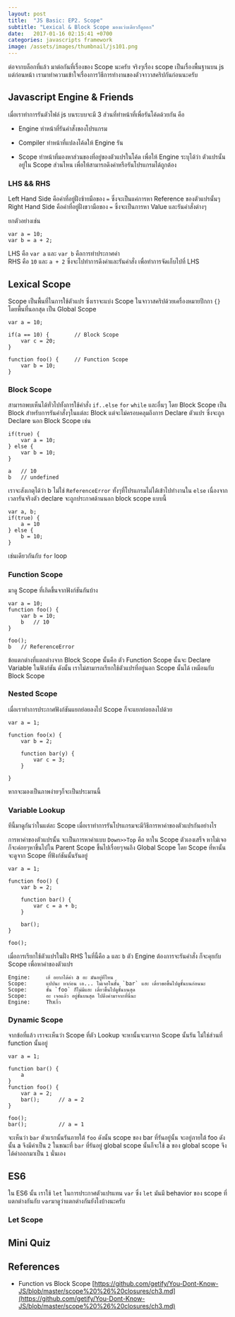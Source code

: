 ```yaml
---
layout: post
title:  "JS Basic: EP2. Scope"
subtitle: "Lexical & Block Scope มองแว่บเดียวก็ดูออก"
date:   2017-01-16 02:15:41 +0700
categories: javascripts framework
image: /assets/images/thumbnail/js101.png
---
```


ต่อจากบล็อกที่แล้ว มาต่อกันที่เรื่องของ Scope นะครับ จริงๆเรื่อง scope เป็นเรื่องพื้นฐานบน js แต่ก่อนหน้า เรามาทำความเข้าใจเรื่องการวิธีการทำงานของตัวจาวาสคริปกันก่อนนะครับ

## Javascript Engine & Friends

เมื่อเราทำการรันตัวไฟล์ js บนระบบจะมี 3 ส่วนที่ทำหน้าที่เพื่อรันโค้ดด้วยกัน คือ

- Engine	ทำหน้าที่รันคำสั่งของโปรแกรม

- Compiler ทำหน้าที่แปลงโค้ดให้ Engine รัน

- Scope ทำหน้าที่มองหาส่วนของที่อยู่ของตัวแปรในโค้ด เพื่อให้ Engine ระบุได้ว่า ตัวแปรนั้นอยู่ใน Scope ส่วนไหน เพื่อให้สามารถดึงค่าหรือรันโปรแกรมได้ถูกต้อง


### LHS && RHS

Left Hand Side คือค่าที่อยู่ฝั่งซ้ายมือของ `=` ซึ่งจะเป็นแค่การหา Reference ของตัวแปรนั้นๆ<br>
Right Hand Side คือค่าที่อยู่ฝั่งขวามือของ `=` ซึ่งจะเป็นการหา Value และรันคำสั่งต่างๆ

ยกตัวอย่างเช่น

```
var a = 10;
var b = a + 2;
```

LHS คือ `var a` และ `var b` คือการทำประกาศค่า<br>
RHS คือ `10` และ `a + 2` ซึ่งจะไปทำการดึงค่าและรันคำสั่ง เพื่อทำการจัดเก็บไปที่ LHS

## Lexical Scope

Scope เป็นพื้นที่ในการใช้ตัวแปร ซึ่งเราจะแบ่ง Scope ในจาวาสคริปด้วยเครื่องหมายปีกกา `{}` โดยพื้นที่นอกสุด เป็น Global Scope

```
var a = 10;

if(a == 10) {		 // Block Scope
	var c = 20;
}

function foo() {	 // Function Scope
	var b = 10;
}
```

### Block Scope

สามารถพบเห็นได้ทั่วไปทั้งการใช้คำสั่ง `if..else` `for` `while` และอื่นๆ โดย Block Scope เป็น Block สำหรับการรันคำสั่งๆในแต่ละ Block แต่จะไม่ครอบคลุมถึงการ Declare ตัวแปร ซึ่งจะถูก Declare นอก Block Scope เช่น

```
if(true) {
	var a = 10;
} else {
	var b = 10;
}

a 	// 10
b 	// undefined
```

เราจะสังเกตุได้ว่า b ไม่ใช่ `ReferenceError` ทั้งๆที่โปรแกรมไม่ได้เข้าไปทำงานใน `else` เนื่องจากเวลารันจริงตัว declare จะถูกประกาศด้านนอก block scope แบบนี้

```
var a, b;
if(true) {
	a = 10
} else {
	b = 10;
}
```

เช่นเดียวกันกับ `for` loop

### Function Scope

มาดู Scope ที่เกิดขึ้นจากฟังก์ชันกันบ้าง

```
var a = 10;
function foo() {
	var b = 10;
	b 	// 10
}

foo();
b 	// ReferenceError
```

ข้อแตกต่างที่แตกต่างจาก Block Scope นั้นคือ ตัว Function Scope นั้นจะ Declare Variable ในฟังก์ชัน ดังนั้น เราไม่สามารถเรียกใช้ตัวแปรที่อยู่นอก Scope นั้นได้ เหมือนกับ Block Scope

### Nested Scope

เมื่อเราทำการประกาศฟังก์ชันแยกย่อยลงไป Scope ก็จะแยกย่อยลงไปด้วย

```
var a = 1;

function foo(x) {
	var b = 2;

	function bar(y) {
		var c = 3;
	}

}
```

หากจะมองเป็นภาพง่ายๆก็จะเป็นประมานนี้


### Variable Lookup

ทีนี้มาดูกันว่าในแต่ละ Scope เมื่อเราทำการรันโปรแกรมจะมีวิธีการหาค่าของตัวแปรกันอย่างไร

การหาค่าของตัวแปรนั้น จะเป็นการหาค่าแบบ `Down>>Top` คือ หาใน Scope ตัวเองเสร็จ หาไม่เจอ ก็จะค่อยๆหาขึ้นไปใน Parent Scope ขึ้นไปเรื่อยๆจนถึง Global Scope โดย Scope ที่หานั้น จะดูจาก Scope ที่ฟังก์ชันนั้นรันอยู่

```
var a = 1;

function foo() {
	var b = 2;

	function bar() {
		var c = a + b;
	}

	bar();
}

foo();
```

เมื่อการเรียกใช้ตัวแปรในฝั่ง RHS ในที่นี้คือ `a` และ `b` ตัว Engine ต้องการจะรันคำสั่ง ก็จะคุยกับ Scope เพื่อหาค่าของตัวแปร

```
Engine: 	เฮ้ อยากได้ค่า a อะ มันอยู่ที่ไหน
Scope: 		แปปนะ หาก่อน เอ... ไม่เจอในชั้น `bar` แฮะ เดี๋ยวขอขึ้นไปดูชั้นบนก่อนนะ
Scope: 		ชั้น `foo` ก็ไม่มีแฮะ เดี๋ยวขึ้นไปดูชั้นบนสุด
Scope: 		อะ เจอแล้ว อยู่ชั้นบนสุด ไปดึงค่ามาจากที่นี่นะ
Engine: 	Thxกิ้ว
```

### Dynamic Scope

จากข้อที่แล้ว เราจะเห็นว่า Scope ที่ตัว Lookup จะหานั้นจะมาจาก Scope นั้นรัน ไม่ใช่ส่วนที่ function นั้นอยู่

```
var a = 1;

function bar() {
	a
}
function foo() {
	var a = 2;
	bar();		// a = 2
}

foo();
bar(); 			// a = 1
```

จะเห็นว่า `bar` ตัวแรกนั้นรันภายใต้ `foo` ดังนั้น scope ของ bar ที่รันอยู่นั้น จะอยู่ภายใต้ foo ดังนั้น a จึงมีค่าเป็น `2` ในขณะที่ `bar` ที่รันอยู่ global scope นั้นก็จะใช้ a ของ global scope จึงได้ค่าออกมาเป็น `1` นั่นเอง

## ES6

ใน ES6 นั้น เราใช้ `let` ในการประกาศตัวแปรแทน `var` ซึ่ง `let` มันมี behavior ของ scope ที่แตกต่างกันกับ `var`มาดูว่าแตกต่างกันยังไงบ้างนะครับ 

### Let Scope

## Mini Quiz

## References

- Function vs Block Scope [https://github.com/getify/You-Dont-Know-JS/blob/master/scope%20%26%20closures/ch3.md](https://github.com/getify/You-Dont-Know-JS/blob/master/scope%20%26%20closures/ch3.md)